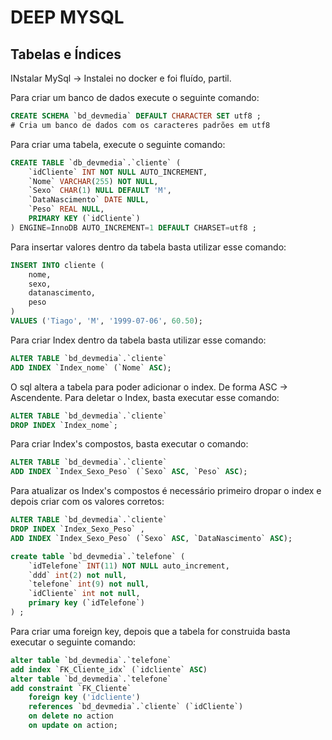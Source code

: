 # DEEP MYSQL

## Tabelas e Índices

INstalar MySql -> Instalei no docker e foi fluído, partil.

Para criar um banco de dados execute o seguinte comando: 
```sql
CREATE SCHEMA `bd_devmedia` DEFAULT CHARACTER SET utf8 ;
# Cria um banco de dados com os caracteres padrões em utf8
```

Para criar uma tabela, execute o seguinte comando: 
```sql
CREATE TABLE `db_devmedia`.`cliente` (
    `idCliente` INT NOT NULL AUTO_INCREMENT,
    `Nome` VARCHAR(255) NOT NULL,
    `Sexo` CHAR(1) NULL DEFAULT 'M',
    `DataNascimento` DATE NULL,
    `Peso` REAL NULL,
    PRIMARY KEY (`idCliente`)
) ENGINE=InnoDB AUTO_INCREMENT=1 DEFAULT CHARSET=utf8 ;
```

Para insertar valores dentro da tabela basta utilizar esse comando: 
```sql
INSERT INTO cliente (
    nome,
    sexo,
    datanascimento,
    peso
)
VALUES ('Tiago', 'M', '1999-07-06', 60.50);
```

Para criar Index dentro da tabela basta utilizar esse comando: 
```sql
ALTER TABLE `bd_devmedia`.`cliente`
ADD INDEX `Index_nome` (`Nome` ASC);
```
O sql altera a tabela para poder adicionar o index. De forma ASC -> Ascendente.
Para deletar o Index, basta executar esse comando: 
```sql
ALTER TABLE `bd_devmedia`.`cliente`
DROP INDEX `Index_nome`;
```

Para criar Index's compostos, basta executar o comando: 
```sql
ALTER TABLE `bd_devmedia`.`cliente`
ADD INDEX `Index_Sexo_Peso` (`Sexo` ASC, `Peso` ASC);
```

Para atualizar os Index's compostos é necessário primeiro dropar o index e depois
criar com os valores corretos:
```sql 
ALTER TABLE `bd_devmedia`.`cliente`
DROP INDEX `Index_Sexo_Peso` ,
ADD INDEX `Index_Sexo_Peso` (`Sexo` ASC, `DataNascimento` ASC);
```

```sql
create table `bd_devmedia`.`telefone` (
    `idTelefone` INT(11) NOT NULL auto_increment,
    `ddd` int(2) not null,
    `telefone` int(9) not null,
    `idCliente` int not null,
    primary key (`idTelefone`)
) ;
```

Para criar uma foreign key, depois que a tabela for construida basta executar
o seguinte comando: 
```sql
alter table `bd_devmedia`.`telefone`
add index `FK_Cliente_idx` (`idcliente` ASC)
alter table `bd_devmedia`.`telefone`
add constraint `FK_Cliente`
    foreign key ('idcliente')
    references `bd_devmedia`.`cliente` (`idCliente`)
    on delete no action
    on update on action; 
```